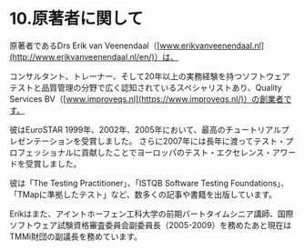 # 10.原著者に関して

原著者であるDrs  Erik van Veenendaal（[www.erikvanveenendaal.nl](http://www.erikvanveenendaal.nl/en/)）は、

コンサルタント、トレーナー、そして20年以上の実務経験を持つソフトウェアテストと品質管理の分野で広く認知されているスペシャリストあり、Quality Services BV（[www.improveqs.nl](https://www.improveqs.nl/)）の創業者です。

彼はEuroSTAR 1999年、2002年、2005年において、最高のチュートリアルプレゼンテーションを受賞しました。 さらに2007年には長年に渡ってテスト・プロフェッショナルに貢献したことでヨーロッパのテスト・エクセレンス・アワードを受賞しました。

彼は「The Testing Practitioner」、「ISTQB Software Testing Foundations」、「TMapに準拠したテスト」など、数多くの記事や書籍を出版しています。

Erikはまた、アイントホーフェン工科大学の前期パートタイムシニア講師、国際ソフトウェア試験資格審査委員会副委員長（2005-2009）を務めたあと現在はTMMi財団の副議長を務めています。

